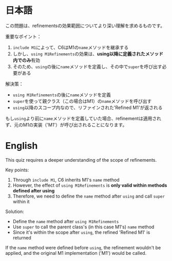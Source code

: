 # 日本語

この問題は、refinementsの効果範囲についてより深い理解を求めるものです。

重要なポイント：
1. `include M1`によって、C6はM1の`name`メソッドを継承する
2. しかし、`using M1Refinements`の効果は、**using以降に定義されたメソッド内でのみ**有効
3. そのため、`using`の後に`name`メソッドを定義し、その中で`super`を呼び出す必要がある

解決策：
- `using M1Refinements`の後に`name`メソッドを定義
- `super`を使って親クラス（この場合はM1）の`name`メソッドを呼び出す
- `using`以降のスコープ内なので、リファインされた'Refined M1'が返される

もし`using`より前に`name`メソッドを定義していた場合、refinementは適用されず、元のM1の実装（'M1'）が呼び出されることになります。

# English

This quiz requires a deeper understanding of the scope of refinements.

Key points:
1. Through `include M1`, C6 inherits M1's `name` method
2. However, the effect of `using M1Refinements` is **only valid within methods defined after using**
3. Therefore, we need to define the `name` method after `using` and call `super` within it

Solution:
- Define the `name` method after `using M1Refinements`
- Use `super` to call the parent class's (in this case M1's) `name` method
- Since it's within the scope after `using`, the refined 'Refined M1' is returned

If the `name` method were defined before `using`, the refinement wouldn't be applied, and the original M1 implementation ('M1') would be called.